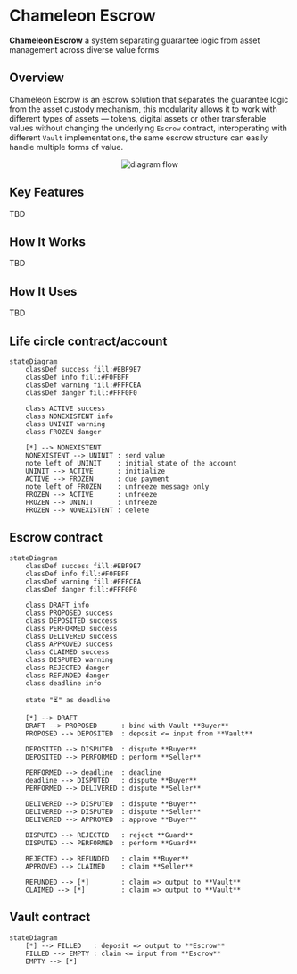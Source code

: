 # Chameleon Escrow

**Chameleon Escrow** a system separating guarantee logic from asset management across diverse value forms

## Overview

Chameleon Escrow is an escrow solution that separates the guarantee logic from the asset custody mechanism, this modularity allows it to work with different types of assets — tokens, digital assets or other transferable values without changing the underlying `Escrow` contract, interoperating with different `Vault` implementations, the same escrow structure can easily handle multiple forms of value.

<p align="center">
    <img alt="diagram flow" src="https://www.plantuml.com/plantuml/svg/fPLHJzim58NV_IkkseUz36X1soXI9-esYJf1YL8epoQvj16kdSKEXVtwEOuttAYP4Ej3rTnxVFpTOwkvL9gLkjfoyccZTQ4kJauApaHTEKxbzaJXpmf5YaTPpjObsnAYKiOHHby7iCiplI7gAHS5CorG6vR9NIxMyCYuGkArCdna5TUX57h1jWYzERs6cECBB9bGds4XjNG_LrXcJB3UuTNB_1V2y8lNf2nzMfUo4jbKSbb2F_mMZaBgAM8pOPxcXHahPbbM0vuEV0VvygS-zEj_nOIbsZWlaNCitKDKiJ8Zv46-GEzsWt1Je805wfqidthG7mn6vy6456zRm_qIc89UuzBRRqMsPJrx99L6aUfS2WM1IakvsokjwYpsbrExd5QljJ6A30mMSQ2sIiXu33Cik7nrbZ0U4rPfAQhj0vOmF1wIXWoEZhuRrWjeGdWq5Ww26O1dfj5qYHd6o9h61MJMsHKjdrVpXG-vWTlbUkEcoD0thI73d7CJ-c7AKqDPp-CWgG-vbG9VFKPAxgc7eqmiJcChFfL23KepNQcQMgfSOqOSWDidtJ2nnZrUQdaJL98_eyzhpFl3oNGKXZ2zciol2PYFDyMPcQ8kjVEkj88uICARn2tnegcVwoXRr4uUp1o_rJaKv-lGRQSLTnV4BBYQhuBalH1E_XyG_fawXaaS9pUheCL06mRQPd3oRWJQYK0xSt2drv522y1g3-t_TWSzFri0jvTtDG_aWrmXz4zdvsV1598Wl5lC3boehXXdysLyT_lk69tyup7Qlx166pc49FWHJ6zR15534BK9dBgR8EeaYBhkaikzAuBs_dN27pX8-i-3fCJq2Baqt_NBzZS0"/>
</p>

## Key Features

TBD

## How It Works

TBD

## How It Uses

TBD

## Life circle contract/account

```mermaid
stateDiagram
    classDef success fill:#EBF9E7
    classDef info fill:#F0FBFF
    classDef warning fill:#FFFCEA
    classDef danger fill:#FFF0F0

    class ACTIVE success
    class NONEXISTENT info
    class UNINIT warning
    class FROZEN danger

    [*] --> NONEXISTENT
    NONEXISTENT --> UNINIT : send value
    note left of UNINIT    : initial state of the account
    UNINIT --> ACTIVE      : initialize
    ACTIVE --> FROZEN      : due payment
    note left of FROZEN    : unfreeze message only
    FROZEN --> ACTIVE      : unfreeze
    FROZEN --> UNINIT      : unfreeze
    FROZEN --> NONEXISTENT : delete
```

## Escrow contract

```mermaid
stateDiagram
    classDef success fill:#EBF9E7
    classDef info fill:#F0FBFF
    classDef warning fill:#FFFCEA
    classDef danger fill:#FFF0F0

    class DRAFT info
    class PROPOSED success
    class DEPOSITED success
    class PERFORMED success
    class DELIVERED success
    class APPROVED success
    class CLAIMED success
    class DISPUTED warning
    class REJECTED danger
    class REFUNDED danger
    class deadline info

    state "⏳" as deadline

    [*] --> DRAFT
    DRAFT --> PROPOSED      : bind with Vault **Buyer**
    PROPOSED --> DEPOSITED  : deposit <= input from **Vault**

    DEPOSITED --> DISPUTED  : dispute **Buyer**
    DEPOSITED --> PERFORMED : perform **Seller**

    PERFORMED --> deadline  : deadline
    deadline --> DISPUTED   : dispute **Buyer**
    PERFORMED --> DELIVERED : dispute **Seller**

    DELIVERED --> DISPUTED  : dispute **Buyer**
    DELIVERED --> DISPUTED  : dispute **Seller**
    DELIVERED --> APPROVED  : approve **Buyer**

    DISPUTED --> REJECTED   : reject **Guard**
    DISPUTED --> PERFORMED  : perform **Guard**

    REJECTED --> REFUNDED   : claim **Buyer**
    APPROVED --> CLAIMED    : claim **Seller**

    REFUNDED --> [*]        : claim => output to **Vault**
    CLAIMED --> [*]         : claim => output to **Vault**
```

## Vault contract

```mermaid
stateDiagram
    [*] --> FILLED   : deposit => output to **Escrow**
    FILLED --> EMPTY : claim <= input from **Escrow**
    EMPTY --> [*]
```
